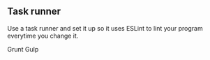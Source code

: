 ## Task runner
Use a task runner and set it up so it uses ESLint to lint your program everytime you change it.

Grunt
Gulp
